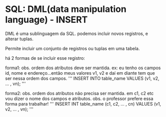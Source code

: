# SQL: DML(data manipulation language) - INSERT
 DML é uma sublinguagem da SQL. podemos incluir novos registros, e alterar tuplas.

Permite incluir um conjunto de registros ou tuplas em uma tabela.

 há 2 formas de se incluir esse registro:

 forma1: obs. ordem dos atributos deve ser mantida. ex: eu tenho os campos id, nome e endereço...então meus valores v1, v2 e daí em diante tem que ser nessa ordem dos campos.
 '''
INSERT INTO table_name VALUES (v1, v2, ... , vn);
'''

 forma2: obs. ordem dos atributos não precisa ser mantida. em c1, c2 etc vou dizer o nome dos campos e atributos. obs. o professor prefere essa forma para trabalhar!
'''
INSERT INT table_name (c1, c2, ... , cn) VALUES (v1, v2, ... , vn);
'''
